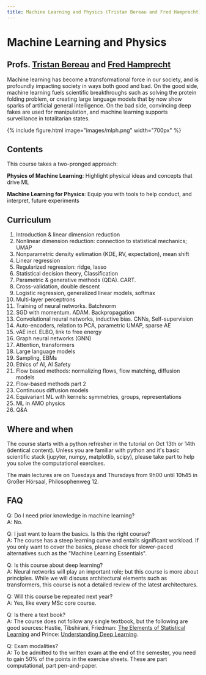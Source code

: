 ```yaml
---
title: Machine Learning and Physics (Tristan Bereau and Fred Hamprecht) 
---
```


# Machine Learning and Physics 
## Profs. [Tristan Bereau](https://tristanbereau.com/) and [Fred Hamprecht](https://sciai-lab.org/members/fred-hamprecht.html) 

Machine learning has become a transformational force in our society, and is profoundly impacting society in ways both good and bad. On the good side, machine learning fuels scientific breakthroughs such as solving the protein folding problem, or creating large language models that by now show sparks of artificial general intelligence. On the bad side, convincing deep fakes are used for manipulation, and machine learning supports surveillance in totalitarian states. 

{%
  include figure.html
  image="images/mlph.png"
  width="700px"
%}

## Contents

This course takes a two-pronged approach: 

**Physics of Machine Learning**: Highlight physical ideas and concepts that drive ML

**Machine Learning for Physics**: Equip you with tools to help conduct, and interpret, future experiments

<!-- The course introduces some of the most important techniques for inference, and for regression, classification, dimension reduction and density estimation; and it emphasizes the physical ideas and laws needed to make these work. See below for a more detailed curriculum. -->


## Curriculum 

1. Introduction & linear dimension reduction
2. Nonlinear dimension reduction: connection to statistical mechanics; UMAP
3. Nonparametric density estimation (KDE, RV, expectation), mean shift
4. Linear regression
5. Regularized regression: ridge, lasso
6. Statistical decision theory, Classification
7. Parametric & generative methods (QDA). CART.
8. Cross-validation, double descent
9. Logistic regression, generalized linear models, softmax
10. Multi-layer perceptrons
11. Training of neural networks. Batchnorm
12. SGD with momentum. ADAM. Backpropagation
13. Convolutional neural networks, inductive bias. CNNs, Self-supervision
14. Auto-encoders, relation to PCA, parametric UMAP, sparse AE
15. vAE incl. ELBO, link to free energy
16. Graph neural networks (GNN)
17. Attention, transformers
18. Large language models
19. Sampling, EBMs
20. Ethics of AI, AI Safety
21. Flow based methods: normalizing flows, flow matching, diffusion models
22. Flow-based methods part 2
23. Continuous diffusion models
24. Equivariant ML with kernels: symmetries, groups, representations
25. ML in AMO physics
26. Q&A

    
## Where and when 

The course starts with a python refresher in the tutorial on Oct 13th or 14th (identical content). Unless you are familiar with python and it's basic scientific stack (jupyter, numpy, matplotlib, scipy), please take part to help you solve the computational exercises. 
    
The main lectures are on Tuesdays and Thursdays from 9h00 until 10h45 in Großer Hörsaal, Philosophenweg 12.

## FAQ

Q: Do I need prior knowledge in machine learning? <br>
A: No.

Q: I just want to learn the basics. Is this the right course? <br>
A: The course has a steep learning curve and entails significant workload. If you only want to cover the basics, please check for slower-paced alternatives such as the "Machine Learning Essentials".
    
Q: Is this course about deep learning? <br>
A: Neural networks will play an important role; but this course is more about principles. While we will discuss architectural elements such as transformers, this course is not a detailed review of the latest architectures. 

Q: Will this course be repeated next year? <br>
A: Yes, like every MSc core course.  
    
Q: Is there a text book? <br>
A: The course does not follow any single textbook, but the following are good sources: Hastie, Tibshirani, Friedman: [The Elements of Statistical Learning](https://hastie.su.domains/ElemStatLearn/printings/ESLII_print12_toc.pdf.download.html) and Prince: [Understanding Deep Learning](https://udlbook.github.io/udlbook/). 
    
Q: Exam modalities? <br>
A: To be admitted to the written exam at the end of the semester, you need to gain 50% of the points in the exercise sheets. These are part computational, part pen-and-paper. 


